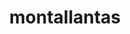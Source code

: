 ---
title: "montallantas"
url: /chiquinquira/montallantas-rotonda-de-terpel/
shop: reparación de automóviles
---
